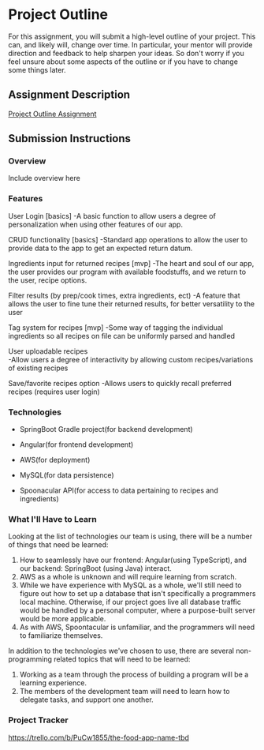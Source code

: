 # Project Outline
For this assignment, you will submit a high-level outline of your project. This can, and likely will, change over time. In particular, your mentor will provide direction and feedback to help sharpen your ideas. So don't worry if you feel unsure about some aspects of the outline or if you have to change some things later.

## Assignment Description
[Project Outline Assignment](https://education.launchcode.org/liftoff/modules/assignments/project-outline)

## Submission Instructions

### Overview
Include overview here

### Features
User Login [basics] 
-A basic function to allow users a degree of personalization when using other features of our app.

CRUD functionality [basics] 
-Standard app operations to allow the user to provide data to the app to get an expected return datum.

Ingredients input for returned recipes [mvp] 
-The heart and soul of our app, the user provides our program with available foodstuffs, and we return to the user, recipe options.

Filter results (by prep/cook times, extra ingredients, ect) 
-A feature that allows the user to fine tune their returned results, for better versatility to the user

Tag system for recipes [mvp] 
-Some way of tagging the individual ingredients so all recipes on file can be uniformly parsed and handled

User uploadable recipes  
-Allow users a degree of interactivity by allowing custom recipes/variations of existing recipes

Save/favorite recipes option 
-Allows users to quickly recall preferred recipes (requires user login)

### Technologies
- SpringBoot Gradle project(for backend development)

- Angular(for frontend development)

- AWS(for deployment)

- MySQL(for data persistence)

- Spoonacular API(for access to data pertaining to recipes and ingredients)

### What I'll Have to Learn
Looking at the list of technologies our team is using, there will be a number of things that need be learned:
1) How to seamlessly have our frontend: Angular(using TypeScript), and our backend: SpringBoot (using Java) interact.
2) AWS as a whole is unknown and will require learning from scratch.
3) While we have experience with MySQL as a whole, we'll still need to figure out how to set up a database that isn't specifically a programmers local machine.
 Otherwise, if our project goes live all database traffic would be handled by a personal computer, where a purpose-built server would be more applicable.
4) As with AWS, Spoontacular is unfamiliar, and the programmers will need to familiarize themselves.

In addition to the technologies we've chosen to use, there are several non-programming related topics that will need to be learned:
1) Working as a team through the process of building a program will be a learning experience.
2) The members of the development team will need to learn how to delegate tasks, and support one another.
 

### Project Tracker
https://trello.com/b/PuCw1855/the-food-app-name-tbd
